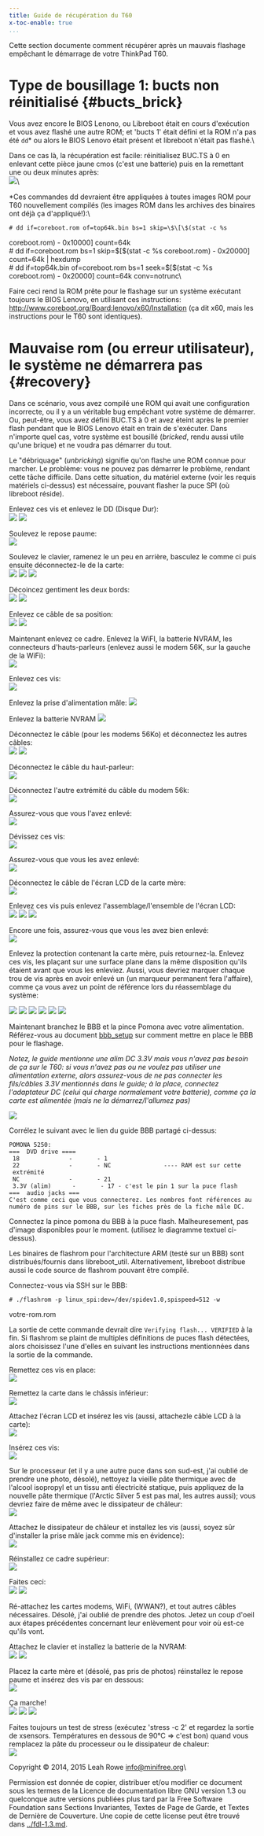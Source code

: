 ```yaml
---
title: Guide de récupération du T60
x-toc-enable: true
...
```


Cette section documente comment récupérer après un mauvais flashage empêchant
le démarrage de votre ThinkPad T60.

Type de bousillage 1: bucts non réinitialisé {#bucts\_brick}
==============================

Vous avez encore le BIOS Lenono, ou Libreboot était en cours d'exécution et
vous avez flashé une autre ROM; et 'bucts 1' était défini et la ROM n'a pas
été `dd`\* ou alors le BIOS Lenovo était présent et libreboot n'était pas
flashé.\

Dans ce cas là, la récupération est facile: réinitialisez BUC.TS à 0 en
enlevant cette pièce jaune cmos (c'est une batterie) puis en la remettant une
ou deux minutes après:\
![](../images/t60_dev/0006.JPG)\

\*Ces commandes dd devraient être appliquées à toutes images ROM pour T60
nouvellement compilés (les images ROM dans les archives des binaires ont déjà
ça d'appliqué!):\
    
    # dd if=coreboot.rom of=top64k.bin bs=1 skip=\$\[\$(stat -c %s
coreboot.rom) - 0x10000\] count=64k\
    # dd if=coreboot.rom bs=1 skip=\$\[\$(stat -c %s coreboot.rom) - 0x20000\]
count=64k | hexdump\
    # dd if=top64k.bin of=coreboot.rom bs=1 seek=\$\[\$(stat -c %s
coreboot.rom) - 0x20000\] count=64k conv=notrunc\

Faire ceci rend la ROM prête pour le flashage sur un système exécutant
toujours le BIOS Lenovo, en utilisant ces instructions:
<http://www.coreboot.org/Board:lenovo/x60/Installation> (ça dit x60,
mais les instructions pour le T60 sont identiques).

Mauvaise rom (ou erreur utilisateur), le système ne démarrera pas {#recovery}
===========================================

Dans ce scénario, vous avez compilé une ROM qui avait une configuration
incorrecte, ou il y a un véritable bug empêchant votre système de démarrer.
Ou, peut-être, vous avez défini BUC.TS à 0 et avez éteint après le premier
flash pendant que le BIOS Lenovo était en train de s'exécuter. Dans n'importe
quel cas, votre système est bousillé (*bricked*, rendu aussi utile qu'une
brique) et ne voudra pas démarrer du tout.

Le "débriquage" (*unbricking*) signifie qu'on flashe une ROM connue pour
marcher. Le problème: vous ne pouvez pas démarrer le problème, rendant cette
tâche difficile. Dans cette situation, du matériel externe (voir les requis
matériels ci-dessus) est nécessaire, pouvant flasher la puce SPI (où libreboot
réside).

Enlevez ces vis et enlevez le DD (Disque Dur):\
![](../images/t60_dev/0001.JPG) ![](../images/t60_dev/0002.JPG)

Soulevez le repose paume:\
![](../images/t60_dev/0003.JPG)

Soulevez le clavier, ramenez le un peu en arrière, basculez le comme ci puis
ensuite déconnectez-le de la carte:\
![](../images/t60_dev/0004.JPG) ![](../images/t60_dev/0005.JPG)
![](../images/t60_dev/0006.JPG)

Décoincez gentiment les deux bords:\
![](../images/t60_dev/0007.JPG) ![](../images/t60_dev/0008.JPG)

Enlevez ce câble de sa position:\
![](../images/t60_dev/0009.JPG) ![](../images/t60_dev/0010.JPG)

Maintenant enlevez ce cadre. Enlevez la WiFI, la batterie NVRAM, les
connecteurs d'hauts-parleurs (enlevez aussi le modem 56K, sur la gauche de la
WiFi):\
![](../images/t60_dev/0011.JPG)

Enlevez ces vis:\
![](../images/t60_dev/0012.JPG)

Enlevez la prise d'alimentation mâle:
![](../images/t60_dev/0013.JPG)

Enlevez la batterie NVRAM
![](../images/t60_dev/0014.JPG)

Déconnectez le câble (pour les modems 56Ko) et déconnectez les autres câbles:\
![](../images/t60_dev/0015.JPG) ![](../images/t60_dev/0016.JPG)

Déconnectez le câble du haut-parleur:\
![](../images/t60_dev/0017.JPG)

Déconnectez l'autre extrémité du câble du modem 56k:\
![](../images/t60_dev/0018.JPG)

Assurez-vous que vous l'avez enlevé:\
![](../images/t60_dev/0019.JPG)

Dévissez ces vis:\
![](../images/t60_dev/0020.JPG)

Assurez-vous que vous les avez enlevé:\
![](../images/t60_dev/0021.JPG)

Déconnectez le câble de l'écran LCD de la carte mère:\
![](../images/t60_dev/0022.JPG)

Enlevez ces vis puis enlevez l'assemblage/l'ensemble de l'écran LCD:\
![](../images/t60_dev/0023.JPG) ![](../images/t60_dev/0024.JPG)
![](../images/t60_dev/0025.JPG)

Encore une fois, assurez-vous que vous les avez bien enlevé:\
![](../images/t60_dev/0026.JPG)

Enlevez la protection contenant la carte mère, puis retournez-la.
Enlevez ces vis, les plaçant sur une surface plane dans la même disposition
qu'ils étaient avant que vous les enleviez. Aussi, vous devriez marquer chaque
trou de vis après en avoir enlevé un (un marqueur permanent fera l'affaire),
comme ça vous avez un point de référence lors du réassemblage du système:

![](../images/t60_dev/0027.JPG) ![](../images/t60_dev/0028.JPG)
![](../images/t60_dev/0029.JPG) ![](../images/t60_dev/0031.JPG)
![](../images/t60_dev/0032.JPG) ![](../images/t60_dev/0033.JPG)

Maintenant branchez le BBB et la pince Pomona avec votre alimentation.\
Référez-vous au document [bbb\_setup](bbb_setup.md) sur comment mettre en
place le BBB pour le flashage.

*Notez, le guide mentionne une alim DC 3.3V mais vous n'avez pas besoin de ça
sur le T60: si vous n'avez pas ou ne voulez pas utiliser une alimentation
externe, alors assurez-vous de ne pas connecter les fils/câbles 3.3V
mentionnés dans le guide; à la place, connectez l'adaptateur DC (celui qui
charge normalement votre batterie), comme ça la carte est alimentée (mais ne
la démarrez/l'allumez pas)*

![](../images/t60_dev/0030.JPG)

Corrélez le suivant avec le lien du guide BBB partagé ci-dessus:

    POMONA 5250:
    ===  DVD drive ====
     18              -       - 1
     22              -       - NC               ---- RAM est sur cette
     extrémité
     NC              -       - 21
     3.3V (alim)      -       - 17 - c'est le pin 1 sur la puce flash
    ===  audio jacks ===
    C'est comme ceci que vous connecterez. Les nombres font références au
    numéro de pins sur le BBB, sur les fiches près de la fiche mâle DC.

Connectez la pince pomona du BBB à la puce flash. Malheuresement, pas d'image
disponibles pour le moment. (utilisez le diagramme textuel ci-dessus).

Les binaires de flashrom pour l'architecture ARM (testé sur un BBB) sont
distribués/fournis dans libreboot\_util. Alternativement, libreboot distribue
aussi le code source de flashrom pouvant être compilé.

Connectez-vous via SSH sur le BBB:

    # ./flashrom -p linux_spi:dev=/dev/spidev1.0,spispeed=512 -w

votre-rom.rom

La sortie de cette commande devrait dire `Verifying flash... VERIFIED` à la
fin. Si flashrom se plaint de multiples définitions de puces flash détectées,
alors choisissez l'une d'elles en suivant les instructions mentionnées dans la
sortie de la commande.

Remettez ces vis en place:\
![](../images/t60_dev/0047.JPG)

Remettez la carte dans le châssis inférieur:\
![](../images/t60_dev/0048.JPG)

Attachez l'écran LCD et insérez les vis (aussi, attachezle câble LCD à la
carte):\
![](../images/t60_dev/0049.JPG)

Insérez ces vis:\
![](../images/t60_dev/0050.JPG)

Sur le processeur (et il y a une autre puce dans son sud-est, j'ai oublié de
prendre une photo, désolé), nettoyez la vieille pâte thermique avec de
l'alcool isopropyl et un tissu anti électricité statique, puis appliquez de
la nouvelle pâte thermique (l'Arctic Silver 5 est pas mal, les autres aussi);
vous devriez faire de même avec le dissipateur de châleur:\
![](../images/t60_dev/0051.JPG)

Attachez le dissipateur de châleur et installez les vis (aussi, soyez sûr
d'installer la prise mâle jack comme mis en évidence):\
![](../images/t60_dev/0052.JPG)

Réinstallez ce cadre supérieur:\
![](../images/t60_dev/0053.JPG)

Faites ceci:\
![](../images/t60_dev/0054.JPG) ![](../images/t60_dev/0055.JPG)

Ré-attachez les cartes modems, WiFi, (WWAN?), et tout autres câbles
nécessaires. Désolé, j'ai oublié de prendre des photos.
Jetez un coup d'oeil aux étapes précédentes concernant leur enlèvement pour
voir où est-ce qu'ils vont.

Attachez le clavier et installez la batterie de la NVRAM:\
![](../images/t60_dev/0056.JPG) ![](../images/t60_dev/0057.JPG)

Placez la carte mère et (désolé, pas pris de photos) réinstallez le repose
paume et insérez des vis par en dessous:\
![](../images/t60_dev/0058.JPG)

Ça marche!\
![](../images/t60_dev/0071.JPG) ![](../images/t60_dev/0072.JPG)
![](../images/t60_dev/0073.JPG)

Faites toujours un test de stress (exécutez 'stress -c 2' et regardez la
sortie de xsensors. Températures en dessous de 90°C => c'est bon) quand vous
remplacez la pâte du processeur ou le dissipateur de chaleur:\
![](../images/t60_dev/0074.JPG)

Copyright © 2014, 2015 Leah Rowe <info@minifree.org>\

Permission est donnée de copier, distribuer et/ou modifier ce document
sous les termes de la Licence de documentation libre GNU version 1.3 ou
quelconque autre versions publiées plus tard par la Free Software Foundation
sans Sections Invariantes,  Textes de Page de Garde, et Textes de Dernière de Couverture.
Une copie de cette license peut être trouvé dans [../fdl-1.3.md](fdl-1.3.md).
